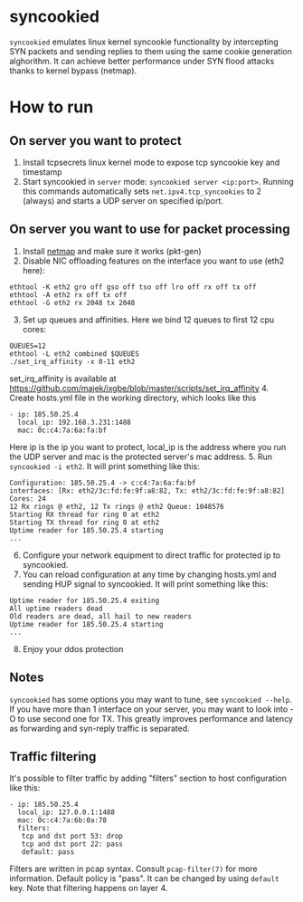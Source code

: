 syncookied
==========
`syncookied` emulates linux kernel syncookie functionality by intercepting SYN packets
and sending replies to them using the same cookie generation alghorithm. It can achieve
better performance under SYN flood attacks thanks to kernel bypass (netmap).

How to run
==========

On server you want to protect
------------------------------
1. Install tcpsecrets linux kernel mode to expose tcp syncookie key and timestamp
2. Start syncookied in `server` mode: `syncookied server <ip:port>`. Running this 
commands automatically sets `net.ipv4.tcp_syncookies` to 2 (always) and starts a UDP server on specified ip/port.

On server you want to use for packet processing
-----------------------------------------------
1. Install [netmap](https://github.com/luigirizzo/netmap) and make sure it works (pkt-gen)
2. Disable NIC offloading features on the interface you want to use (eth2 here):
```
ethtool -K eth2 gro off gso off tso off lro off rx off tx off 
ethtool -A eth2 rx off tx off
ethtool -G eth2 rx 2048 tx 2048
```
3. Set up queues and affinities. Here we bind 12 queues to first 12 cpu cores:
```
QUEUES=12
ethtool -L eth2 combined $QUEUES
./set_irq_affinity -x 0-11 eth2
```
set_irq_affinity is available at https://github.com/majek/ixgbe/blob/master/scripts/set_irq_affinity
4. Create hosts.yml file in the working directory, which looks like this
```
- ip: 185.50.25.4
  local_ip: 192.168.3.231:1488
  mac: 0c:c4:7a:6a:fa:bf
```
Here ip is the ip you want to protect, local_ip is the address where you run the UDP server and mac is the protected server's mac address.
5. Run `syncookied -i eth2`. It will print something like this:
```
Configuration: 185.50.25.4 -> c:c4:7a:6a:fa:bf
interfaces: [Rx: eth2/3c:fd:fe:9f:a8:82, Tx: eth2/3c:fd:fe:9f:a8:82] Cores: 24
12 Rx rings @ eth2, 12 Tx rings @ eth2 Queue: 1048576
Starting RX thread for ring 0 at eth2
Starting TX thread for ring 0 at eth2
Uptime reader for 185.50.25.4 starting
...
```
6. Configure your network equipment to direct traffic for protected ip to syncookied.
7. You can reload configuration at any time by changing hosts.yml and sending HUP signal to syncookied. 
It will print something like this:
```
Uptime reader for 185.50.25.4 exiting
All uptime readers dead
Old readers are dead, all hail to new readers
Uptime reader for 185.50.25.4 starting
...
```
8. Enjoy your ddos protection

Notes
-----
`syncookied` has some options you may want to tune, see `syncookied --help`.
If you have more than 1 interface on your server, you may want to look into -O to use second one for TX. 
This greatly improves performance and latency as forwarding and syn-reply traffic is separated.

Traffic filtering
-----------------
It's possible to filter traffic by adding "filters" section to host configuration like this:
```
- ip: 185.50.25.4
  local_ip: 127.0.0.1:1488
  mac: 0c:c4:7a:6b:0a:78
  filters:
   tcp and dst port 53: drop
   tcp and dst port 22: pass
   default: pass
```
Filters are written in pcap syntax. Consult `pcap-filter(7)` for more information. 
Default policy is "pass". It can be changed by using `default` key.
Note that filtering happens on layer 4.
